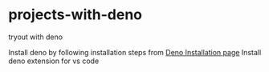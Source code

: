# projects-with-deno
tryout with deno

Install deno by following installation steps from [Deno Installation page](https://deno.land/#installation) 
Install deno extension for vs code